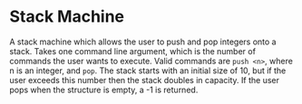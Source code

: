 # Stack Machine
A stack machine which allows the user to push and pop integers onto a stack. Takes one command line argument, which is the number of commands the user wants to execute. Valid commands are `push <n>`, where n is an integer, and `pop`. The stack starts with an initial size of 10, but if the user exceeds this number then the stack doubles in capacity. If the user pops when the structure is empty, a -1 is returned.
